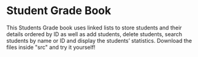# Student Grade Book
This Students Grade book uses linked lists to store students and their details 
ordered by ID as well as add students, delete students, search students by name or ID and display the 
students’ statistics.
Download the files inside "src" and try it yourself!
